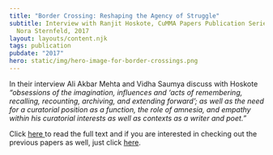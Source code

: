 ```yaml
---
title: "Border Crossing: Reshaping the Agency of Struggle"
subtitle: Interview with Ranjit Hoskote, CuMMA Papers Publication Series, (ed.)
  Nora Sternfeld, 2017
layout: layouts/content.njk
tags: publication
pubdate: "2017"
hero: static/img/hero-image-for-border-crossings.png
---
```

In their interview Ali Akbar Mehta and Vidha Saumya discuss with Hoskote _“obsessions of the imagination, influences and ‘acts of remembering, recalling, recounting, archiving, and extending forward’; as well as the need for a curatorial position as a function, the role of amnesia, and empathy within his curatorial interests as well as contexts as a writer and poet.”_


Click [here ](https://cummastudies.files.wordpress.com/2013/08/cumma-papers_25_fin.pdf)to read the full text and if you are interested in checking out the previous papers as well, just click [here](https://cummastudies.wordpress.com/cumma-papers/).
